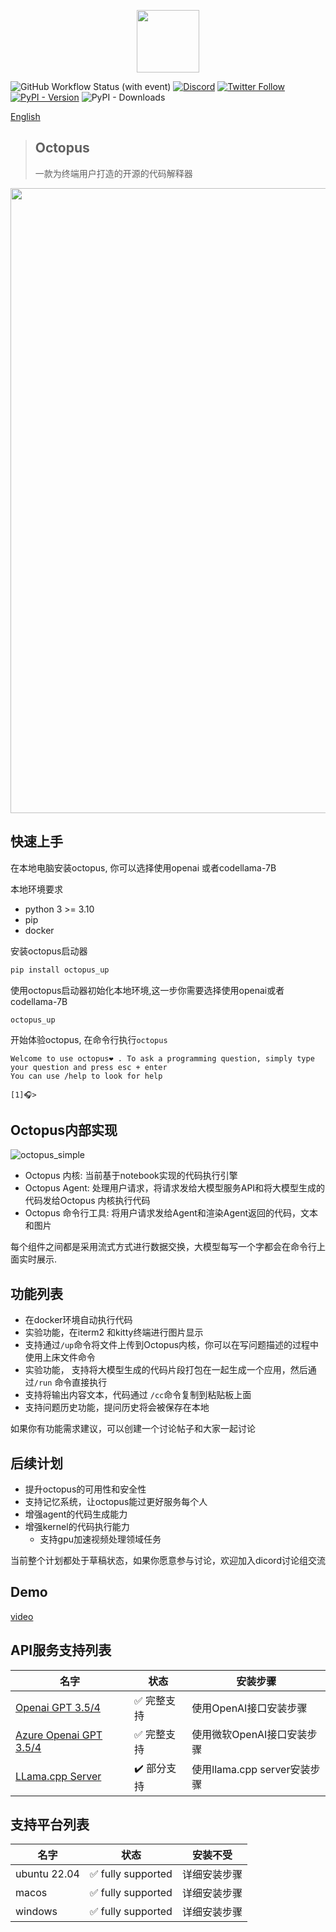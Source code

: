 <p align="center">
<img width="100px" src="https://github.com/dbpunk-labs/octopus/assets/8623385/6c60cb2b-415f-4979-9dc2-b8ce1958e17a" align="center"/>

![GitHub Workflow Status (with event)](https://img.shields.io/github/actions/workflow/status/dbpunk-labs/octopus/ci.yml?branch=main&style=flat-square)
[![Discord](https://badgen.net/badge/icon/discord?icon=discord&label)](https://discord.gg/UjSHsjaz66)
[![Twitter Follow](https://img.shields.io/twitter/follow/OCopilot7817?style=flat-square)](https://twitter.com/OCopilot7817)
[![PyPI - Version](https://img.shields.io/pypi/v/octopus_chat)](https://pypi.org/project/octopus-chat/)
![PyPI - Downloads](https://img.shields.io/pypi/dd/octopus_chat)

[English](./README.md)
> ## Octopus
> 一款为终端用户打造的开源的代码解释器

<p align="center">
<img width="1000px" src="https://github.com/dbpunk-labs/octopus/assets/8623385/3ccb2d00-7231-4014-9dc5-f7f3e487c8a2" align="center"/>

## 快速上手

在本地电脑安装octopus, 你可以选择使用openai 或者codellama-7B

本地环境要求
* python 3 >= 3.10
* pip
* docker

安装octopus启动器

```bash
pip install octopus_up
```

使用octopus启动器初始化本地环境,这一步你需要选择使用openai或者codellama-7B

```
octopus_up
```

开始体验octopus, 在命令行执行`octopus`

```
Welcome to use octopus❤️ . To ask a programming question, simply type your question and press esc + enter
You can use /help to look for help

[1]🎧>
```

## Octopus内部实现

![octopus_simple](https://github.com/dbpunk-labs/octopus/assets/8623385/e5bfb3fb-74a5-4c60-8842-a81ee54fcb9d)

* Octopus 内核: 当前基于notebook实现的代码执行引擎
* Octopus Agent: 处理用户请求，将请求发给大模型服务API和将大模型生成的代码发给Octopus 内核执行代码
* Octopus 命令行工具: 将用户请求发给Agent和渲染Agent返回的代码，文本和图片

每个组件之间都是采用流式方式进行数据交换，大模型每写一个字都会在命令行上面实时展示.

## 功能列表

* 在docker环境自动执行代码
* 实验功能，在iterm2 和kitty终端进行图片显示
* 支持通过`/up`命令将文件上传到Octopus内核，你可以在写问题描述的过程中使用上床文件命令
* 实验功能， 支持将大模型生成的代码片段打包在一起生成一个应用，然后通过`/run` 命令直接执行
* 支持将输出内容文本，代码通过 `/cc`命令复制到粘贴板上面
* 支持问题历史功能，提问历史将会被保存在本地

如果你有功能需求建议，可以创建一个讨论帖子和大家一起讨论

## 后续计划 

* 提升octopus的可用性和安全性
* 支持记忆系统，让octopus能过更好服务每个人
* 增强agent的代码生成能力
* 增强kernel的代码执行能力
    * 支持gpu加速视频处理领域任务

当前整个计划都处于草稿状态，如果你愿意参与讨论，欢迎加入dicord讨论组交流
## Demo

[video](https://github.com/dbpunk-labs/octopus/assets/8623385/bea76119-a705-4ae1-907d-cb4e0a0c18a5)


## API服务支持列表

|名字|状态| 安装步骤|
|----|----------------|---|
|[Openai GPT 3.5/4](https://openai.com/product#made-for-developers) | ✅ 完整支持|使用OpenAI接口安装步骤|
|[Azure Openai GPT 3.5/4](https://azure.microsoft.com/en-us/products/ai-services/openai-service) |  ✅ 完整支持|使用微软OpenAI接口安装步骤|
|[LLama.cpp Server](https://github.com/ggerganov/llama.cpp/tree/master/examples/server) | ✔️  部分支持| 使用llama.cpp server安装步骤|

## 支持平台列表

|名字|状态|安装不受|
|----|----------------|---|
|ubuntu 22.04 | ✅ fully supported|详细安装步骤|
|macos |  ✅ fully supported|详细安装步骤|
|windows |  ✅ fully supported|详细安装步骤|

